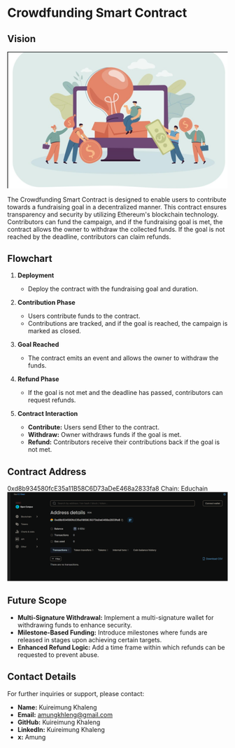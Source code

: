 # Crowdfunding Smart Contract

## Vision
![alt text](<Screenshot 2024-08-21 123016.png>)

The Crowdfunding Smart Contract is designed to enable users to contribute towards a fundraising goal in a decentralized manner. This contract ensures transparency and security by utilizing Ethereum's blockchain technology. Contributors can fund the campaign, and if the fundraising goal is met, the contract allows the owner to withdraw the collected funds. If the goal is not reached by the deadline, contributors can claim refunds.

## Flowchart

1. **Deployment**
   - Deploy the contract with the fundraising goal and duration.

2. **Contribution Phase**
   - Users contribute funds to the contract.
   - Contributions are tracked, and if the goal is reached, the campaign is marked as closed.

3. **Goal Reached**
   - The contract emits an event and allows the owner to withdraw the funds.

4. **Refund Phase**
   - If the goal is not met and the deadline has passed, contributors can request refunds.

5. **Contract Interaction**
   - **Contribute:** Users send Ether to the contract.
   - **Withdraw:** Owner withdraws funds if the goal is met.
   - **Refund:** Contributors receive their contributions back if the goal is not met.



## Contract Address
0xd8b934580fcE35a11B58C6D73aDeE468a2833fa8
Chain: Educhain
![alt text](<Screenshot 2024-08-21 120024.png>)

## Future Scope

- **Multi-Signature Withdrawal:** Implement a multi-signature wallet for withdrawing funds to enhance security.
- **Milestone-Based Funding:** Introduce milestones where funds are released in stages upon achieving certain targets.
- **Enhanced Refund Logic:** Add a time frame within which refunds can be requested to prevent abuse.

## Contact Details

For further inquiries or support, please contact:

- **Name:** Kuireimung Khaleng
- **Email:** amungkhleng@gmail.com
- **GitHub:** Kuireimung Khaleng
- **Linkedln:** Kuireimung Khaleng
- **x:** Amung


